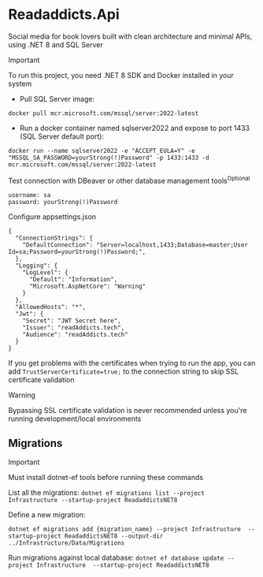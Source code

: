 # Readaddicts.Api
Social media for book lovers built with clean architecture and minimal APIs, using .NET 8 and SQL Server

> [!IMPORTANT]
> To run this project, you need .NET 8 SDK and Docker installed in your system

* Pull SQL Server image:

```docker pull mcr.microsoft.com/mssql/server:2022-latest```

* Run a docker container named sqlserver2022 and expose to port 1433 (SQL Server default port):

```
docker run --name sqlserver2022 -e "ACCEPT_EULA=Y" -e "MSSQL_SA_PASSWORD=yourStrong(!)Password" -p 1433:1433 -d mcr.microsoft.com/mssql/server:2022-latest
```

Test connection with DBeaver or other database management tools<sup>Optional</sup>

```
username: sa
password: yourStrong(!)Password
```

Configure appsettings.json
```
{
  "ConnectionStrings": {
    "DefaultConnection": "Server=localhost,1433;Database=master;User Id=sa;Password=yourStrong(!)Password;",
  },
  "Logging": {
    "LogLevel": {
      "Default": "Information",
      "Microsoft.AspNetCore": "Warning"
    }
  },
  "AllowedHosts": "*",
  "Jwt": {
    "Secret": "JWT Secret here",
    "Issuer": "readAddicts.tech",
    "Audience": "readAddicts.tech"
  }
}
```

If you get problems with the certificates when trying to run the app, you can add ```TrustServerCertificate=true;``` to the connection string to skip SSL certificate validation

> [!WARNING]
> Bypassing SSL certificate validation is never recommended unless you're running development/local environments

## Migrations
> [!IMPORTANT]
> Must install dotnet-ef tools before running these commands

List all the migrations:
```dotnet ef migrations list --project Infrastructure --startup-project ReadaddictsNET8```

Define a new migration:
```
dotnet ef migrations add {migration_name} --project Infrastructure  --startup-project ReadaddictsNET8 --output-dir ../Infrastructure/Data/Migrations
```

Run migrations against local database:
```dotnet ef database update --project Infrastructure  --startup-project ReadaddictsNET8```
